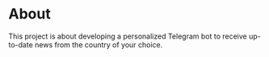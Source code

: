 # About

This project is about developing a personalized Telegram bot to receive up-to-date news from the country of your choice.


